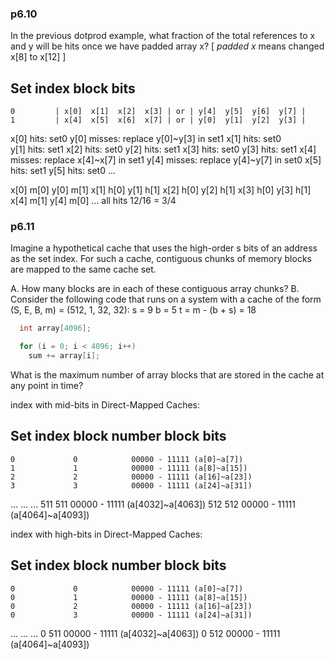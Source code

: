 ### p6.10
In the previous dotprod example, what fraction of the total references to x and y will be hits once we have padded array x?
[ *padded x* means changed x[8] to x[12] ]

Set index                         block bits
-----------------------------------------------------------------------
    0         | x[0]  x[1]  x[2]  x[3] | or | y[4]  y[5]  y[6]  y[7] |
    1         | x[4]  x[5]  x[6]  x[7] | or | y[0]  y[1]  y[2]  y[3] |

x[0] hits: set0
y[0] misses: replace y[0]~y[3] in set1
x[1] hits: set0  
y[1] hits: set1
x[2] hits: set0
y[2] hits: set1
x[3] hits: set0
y[3] hits: set1
x[4] misses: replace x[4]~x[7] in set1
y[4] misses: replace y[4]~y[7] in set0
x[5] hits: set1
y[5] hits: set0
...

x[0] m[0]
y[0] m[1]
x[1] h[0]
y[1] h[1]
x[2] h[0]
y[2] h[1]
x[3] h[0]
y[3] h[1]
x[4] m[1]
y[4] m[0]
... all hits 12/16 = 3/4

### p6.11
Imagine a hypothetical cache that uses the high-order s bits of an address as the
set index. For such a cache, contiguous chunks of memory blocks are mapped to
the same cache set.

A. How many blocks are in each of these contiguous array chunks?
B. Consider the following code that runs on a system with a cache of the form
(S, E, B, m) = (512, 1, 32, 32):
s = 9
b = 5
t = m - (b + s) = 18

```c
  int array[4096];

  for (i = 0; i < 4096; i++)
    sum += array[i];
```

What is the maximum number of array blocks that are stored in the cache at any point in time?

index with mid-bits in Direct-Mapped Caches:

Set index    block number      block bits
-----------------------------------------------
    0             0            00000 - 11111 (a[0]~a[7])
    1             1            00000 - 11111 (a[8]~a[15])
    2             2            00000 - 11111 (a[16]~a[23])
    3             3            00000 - 11111 (a[24]~a[31])
  ...           ...            ...
  511           511            00000 - 11111 (a[4032]~a[4063])
  512           512            00000 - 11111 (a[4064]~a[4093])

index with high-bits in Direct-Mapped Caches:

Set index    block number      block bits
-----------------------------------------------
    0             0            00000 - 11111 (a[0]~a[7])
    0             1            00000 - 11111 (a[8]~a[15])
    0             2            00000 - 11111 (a[16]~a[23])
    0             3            00000 - 11111 (a[24]~a[31])
  ...           ...            ...
    0           511            00000 - 11111 (a[4032]~a[4063])
    0           512            00000 - 11111 (a[4064]~a[4093])
